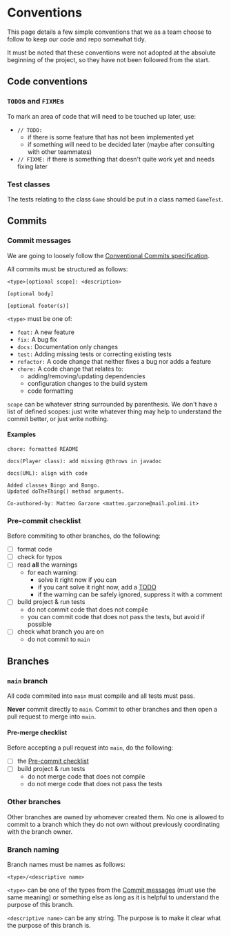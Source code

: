 # Conventions

This page details a few simple conventions that we as a team choose to follow to keep our code and repo somewhat tidy.

It must be noted that these conventions were not adopted at the absolute beginning of the project, so they have not been
followed from the start.

## Code conventions

### `TODO`s and `FIXME`s

To mark an area of code that will need to be touched up later, use:

* `// TODO:`
    * if there is some feature that has not been implemented yet
    * if something will need to be decided later (maybe after consulting with other teammates)
* `// FIXME:` if there is something that doesn't quite work yet and needs fixing later

### Test classes

The tests relating to the class `Game` should be put in a class named `GameTest`.

## Commits

### Commit messages

We are going to loosely follow the [Conventional Commits specification](https://www.conventionalcommits.org/en/v1.0.0/).

All commits must be structured as follows:

```
<type>[optional scope]: <description>

[optional body]

[optional footer(s)]
```

`<type>` must be one of:

* `feat:` A new feature
* `fix:` A bug fix
* `docs:` Documentation only changes
* `test:` Adding missing tests or correcting existing tests
* `refactor:` A code change that neither fixes a bug nor adds a feature
* `chore:` A code change that relates to:
    * adding/removing/updating dependencies
    * configuration changes to the build system
    * code formatting

`scope` can be whatever string surrounded by parenthesis.
We don't have a list of defined scopes: just write whatever thing may help to understand the commit better, or just
write nothing.

#### Examples

`chore: formatted README`

`docs(Player class): add missing @throws in javadoc`

```
docs(UML): align with code

Added classes Bingo and Bongo.
Updated doTheThing() method arguments.

Co-authored-by: Matteo Garzone <matteo.garzone@mail.polimi.it>
```

### Pre-commit checklist

Before commiting to other branches, do the following:

* [ ] format code
* [ ] check for typos
* [ ] read **all** the warnings
    * for each warning:
        * solve it right now if you can
        * if you cant solve it right now, add a [TODO](#todos-and-fixmes)
        * if the warning can be safely ignored, suppress it with a comment
* [ ] build project & run tests
    * do not commit code that does not compile
    * you can commit code that does not pass the tests, but avoid if possible
* [ ] check what branch you are on
    * do not commit to `main`

## Branches

### `main` branch

All code commited into `main` must compile and all tests must pass.

**Never** commit directly to `main`. Commit to other branches and then open a pull request to merge into `main`.

#### Pre-merge checklist

Before accepting a pull request into `main`, do the following:

* [ ] the [Pre-commit checklist](#pre-commit-checklist)
* [ ] build project & run tests
    * do not merge code that does not compile
    * do not merge code that does not pass the tests

### Other branches

Other branches are owned by whomever created them.
No one is allowed to commit to a branch which they do not own without previously coordinating with the branch owner.

### Branch naming

Branch names must be names as follows:

```
<type>/<descriptive name>
```

`<type>` can be one of the types from the [Commit messages](#commit-messages) (must use the same meaning) or something
else as long as it is helpful to understand the purpose of this branch.

`<descriptive name>` can be any string. The purpose is to make it clear what the purpose of this branch is.
